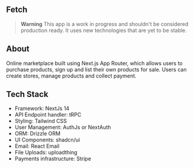 ## Fetch

> **Warning**
> This app is a work in progress and shouldn't be considered production ready. It uses new technologies that are yet to be stable.

## About

Online marketplace built using Next.js App Router, which allows users to purchase products, sign up and list their own products for sale. Users can create stores, manage products and collect payment.

## Tech Stack

- Framework: NextJs 14
- API Endpoint handler: tRPC
- Styling: Tailwind CSS
- User Management: AuthJs or NextAuth
- ORM: Drizzle ORM
- UI Components: shadcn/ui
- Email: React Email
- File Uploads: uploadthing
- Payments infrastructure: Stripe
